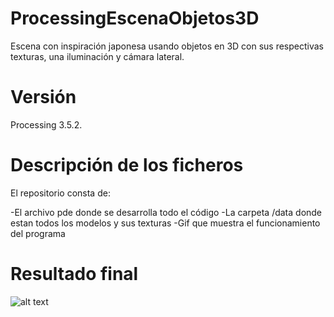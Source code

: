 # ProcessingEscenaObjetos3D
Escena con inspiración japonesa usando objetos en 3D con sus respectivas texturas, una iluminación y cámara lateral.
# Versión 
Processing 3.5.2.
# Descripción de los ficheros
El repositorio consta de:

-El archivo pde donde se desarrolla todo el código
-La carpeta /data donde estan todos los modelos y sus texturas
-Gif que muestra el funcionamiento del programa

# Resultado final
![alt text](https://github.com/Crisyaki/ProcessingEscenaObjetos3D/blob/master/escenaJaponesa.gif)
